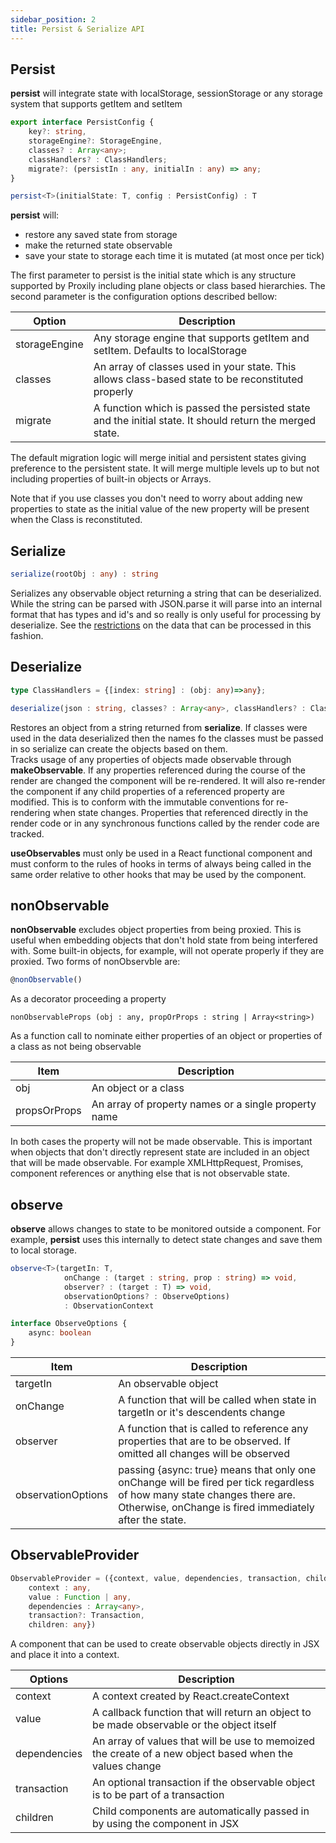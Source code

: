 ```yaml
---
sidebar_position: 2
title: Persist & Serialize API
---
```

## Persist ##
**persist** will integrate state with localStorage, sessionStorage or any storage system that supports getItem and setItem

```typescript
export interface PersistConfig {
    key?: string,
    storageEngine?: StorageEngine,
    classes? : Array<any>;
    classHandlers? : ClassHandlers;
    migrate?: (persistIn : any, initialIn : any) => any;
}

persist<T>(initialState: T, config : PersistConfig) : T
```
**persist** will:
* restore any saved state from storage
* make the returned state observable
* save your state to storage each time it is mutated (at most once per tick)

The first parameter to persist is the initial state which is any structure supported by Proxily including plane objects or class based hierarchies.  The second parameter is the configuration options described bellow:

| Option | Description |
|-|-|
| storageEngine | Any storage engine that supports getItem and setItem. Defaults to localStorage |
| classes | An array of classes used in your state.  This allows class-based state to be reconstituted properly |
| migrate | A function which is passed the persisted state and the initial state.  It should return the merged state.  |

The default migration logic will merge initial and persistent states giving preference to the persistent state.  It will merge multiple levels up to but not including properties of built-in objects or Arrays. 

Note that if you use classes you don't need to worry about adding new properties to state as the initial value of the new property will be present when the Class is reconstituted.
## Serialize
```typescript
serialize(rootObj : any) : string
```
Serializes any observable object returning a string that can be deserialized.  While the string can be parsed with JSON.parse it will parse into an internal format that has types and id's and so really is only useful for processing by deserialize.  See the [restrictions](../Features/persistence#restrictions) on the data that can be processed in this fashion.
## Deserialize
```typescript
type ClassHandlers = {[index: string] : (obj: any)=>any};

deserialize(json : string, classes? : Array<any>, classHandlers? : ClassHandlers)
```
Restores an object from a string returned from **serialize**.  If classes were used in the data deserialized then the names fo the classes must be passed in so serialize can create the objects based on them.  
Tracks usage of any properties of objects made observable through **makeObservable**.  If any properties referenced during the course of the render are changed the component will be re-rendered.  It will also re-render the component if any child properties of a referenced property are modified.  This is to conform with the immutable conventions for re-rendering when state changes.  Properties that referenced directly in the render code or in any synchronous functions called by the render code are tracked.

**useObservables** must only be used in a React functional component and must conform to the rules of hooks in terms of always being called in the same order relative to other hooks that may be used by the component.  

## nonObservable
**nonObservable** excludes object properties from being proxied.  This is useful when embedding objects that don't hold state from being interfered with.  Some built-in objects, for example, will not operate properly if they are proxied.  Two forms of nonObservble are:

```typescript
@nonObservable()
```
As a decorator proceeding a property
```
nonObservableProps (obj : any, propOrProps : string | Array<string>)
```
As a function call to nominate either properties of an object or properties of a class as not being observable

| Item  | Description |
|-|-|
|obj| An object or a class |
|propsOrProps| An array of property names or a single property name|

In both cases the property will not be made observable.  This is important when objects that don't directly represent state are included in an object that will be made observable.  For example XMLHttpRequest, Promises, component references or anything else that is not observable state.
## observe ##
**observe** allows changes to state to be monitored outside a component.   For example, **persist** uses this internally to detect state changes and save them to local storage.
```typescript
observe<T>(targetIn: T, 
            onChange : (target : string, prop : string) => void,  
            observer? : (target : T) => void,
            observationOptions? : ObserveOptions) 
            : ObservationContext

interface ObserveOptions {
    async: boolean
}
```

| Item  | Description |
|-|-|
|targetIn| An observable object |
|onChange| A function that will be called when state in targetIn or it's descendents change|
|observer| A function that is called to reference any properties that are to be observed.  If omitted all changes will be observed|
|observationOptions| passing {async: true} means that only one onChange will be fired per tick regardless of how many state changes there are.  Otherwise, onChange is fired immediately after the state.
## ObservableProvider
```typescript
ObservableProvider = ({context, value, dependencies, transaction, children} : {
    context : any, 
    value : Function | any, 
    dependencies : Array<any>, 
    transaction?: Transaction, 
    children: any})
```
A component that can be used to create observable objects directly in JSX and place it into a context.

| Options  | Description |
|-|-|
| context | A context created by React.createContext |
| value | A callback function that will return an object to be made observable or the object itself |
| dependencies | An array of values that will be use to memoized the create of a new object based when the values change |
| transaction | An optional transaction if the observable object is to be part of a transaction |
| children | Child components are automatically passed in by using the component in JSX |
